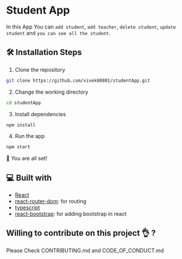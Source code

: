 # Student App
In this App You can `add student`, `add teacher`, `delete student`, `update student` and `you can see all the student`.

## 🛠️ Installation Steps

1. Clone the repository

```bash
git clone https://github.com/vivek80801/studentApp.git
```

2. Change the working directory

```bash
cd studentApp
```

3. Install dependencies

```bash
npm install
```

4. Run the app

```bash
npm start
```

🌟 You are all set!

## 💻 Built with

- [React](https://reactjs.org/)
- [react-router-dom](https://reactrouter.com/web/guides/quick-start): for routing
- [typescript](https://www.typescriptlang.org/)
- [react-bootstrap](https://react-bootstrap.github.io/): for adding bootstrap in react

## Willing to contribute on this project 👌 ?

Please Check CONTRIBUTING.md and CODE_OF_CONDUCT.md
